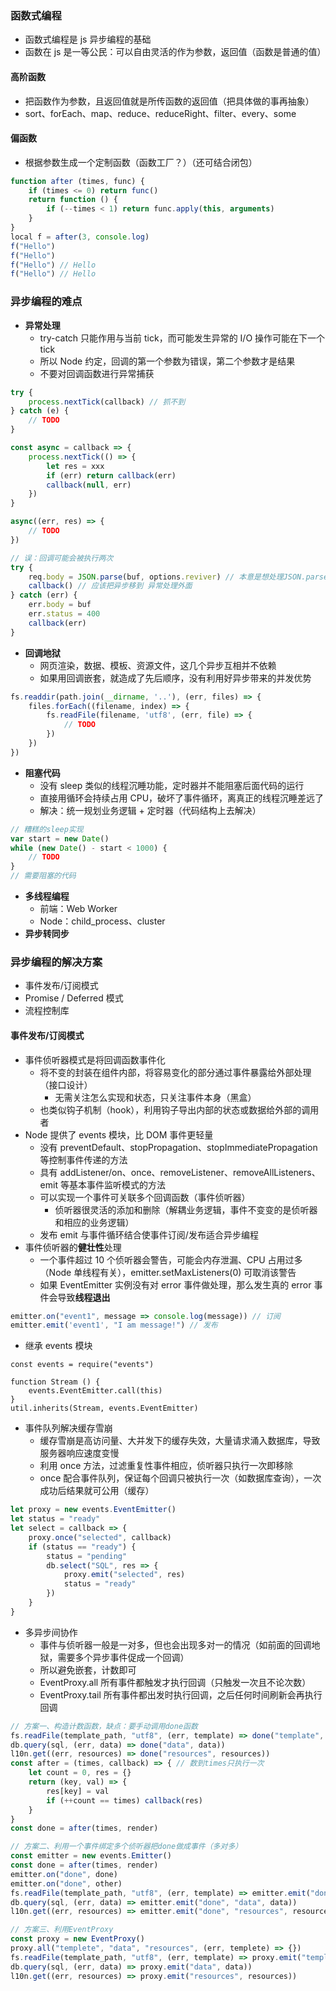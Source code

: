 ### 函数式编程

* 函数式编程是 js 异步编程的基础
* 函数在 js 是一等公民：可以自由灵活的作为参数，返回值（函数是普通的值）

#### 高阶函数

* 把函数作为参数，且返回值就是所传函数的返回值（把具体做的事再抽象）
* sort、forEach、map、reduce、reduceRight、filter、every、some

#### 偏函数

* 根据参数生成一个定制函数（函数工厂？）（还可结合闭包）

```js
function after (times, func) {
    if (times <= 0) return func()
    return function () {
        if (--times < 1) return func.apply(this, arguments)
    }
}
local f = after(3, console.log)
f("Hello")
f("Hello")
f("Hello") // Hello
f("Hello") // Hello
```

### 异步编程的难点

* **异常处理**
  * try-catch 只能作用与当前 tick，而可能发生异常的 I/O 操作可能在下一个 tick
  * 所以 Node 约定，回调的第一个参数为错误，第二个参数才是结果
  * 不要对回调函数进行异常捕获

```js
try {
	process.nextTick(callback) // 抓不到
} catch (e) {
	// TODO
}

const async = callback => {
    process.nextTick(() => {
        let res = xxx
        if (err) return callback(err)
        callback(null, err)
    })
}

async((err, res) => {
    // TODO
})

// 误：回调可能会被执行两次
try {
    req.body = JSON.parse(buf, options.reviver) // 本意是想处理JSON.parse的异常
    callback() // 应该把异步移到 异常处理外面
} catch (err) {
    err.body = buf
    err.status = 400
    callback(err)
}
```

* **回调地狱**
  * 网页渲染，数据、模板、资源文件，这几个异步互相并不依赖
  * 如果用回调嵌套，就造成了先后顺序，没有利用好异步带来的并发优势

```js
fs.readdir(path.join(__dirname, '..'), (err, files) => {
    files.forEach((filename, index) => {
        fs.readFile(filename, 'utf8', (err, file) => {
        	// TODO
        })
    })
})
```

* **阻塞代码**
  * 没有 sleep 类似的线程沉睡功能，定时器并不能阻塞后面代码的运行
  * 直接用循环会持续占用 CPU，破坏了事件循环，离真正的线程沉睡差远了
  * 解决：统一规划业务逻辑 + 定时器（代码结构上去解决）

```js
// 糟糕的sleep实现
var start = new Date()
while (new Date() - start < 1000) {
	// TODO
}
// 需要阻塞的代码
```

* **多线程编程**
  * 前端：Web Worker
  * Node：child_process、cluster
* **异步转同步**

### 异步编程的解决方案

* 事件发布/订阅模式
* Promise / Deferred 模式
* 流程控制库

#### 事件发布/订阅模式

* 事件侦听器模式是将回调函数事件化
  * 将不变的封装在组件内部，将容易变化的部分通过事件暴露给外部处理（接口设计）
    * 无需关注怎么实现和状态，只关注事件本身（黑盒）
  * 也类似钩子机制（hook），利用钩子导出内部的状态或数据给外部的调用者
* Node 提供了 events 模块，比 DOM 事件更轻量
  * 没有 preventDefault、stopPropagation、stopImmediatePropagation 等控制事件传递的方法
  * 具有 addListener/on、once、removeListener、removeAllListeners、emit 等基本事件监听模式的方法
  * 可以实现一个事件可关联多个回调函数（事件侦听器）
    * 侦听器很灵活的添加和删除（解耦业务逻辑，事件不变变的是侦听器和相应的业务逻辑）
  * 发布 emit 与事件循环结合使事件订阅/发布适合异步编程
* 事件侦听器的**健壮性**处理
  * 一个事件超过 10 个侦听器会警告，可能会内存泄漏、CPU 占用过多（Node 单线程有关），emitter.setMaxListeners(0) 可取消该警告
  * 如果 EventEmitter 实例没有对 error 事件做处理，那么发生真的 error 事件会导致**线程退出**

```js
emitter.on("event1", message => console.log(message)) // 订阅
emitter.emit('event1', "I am message!") // 发布
```

* 继承 events 模块

```JS
const events = require("events")

function Stream () {
    events.EventEmitter.call(this)
}
util.inherits(Stream, events.EventEmitter)
```

* 事件队列解决缓存雪崩
  * 缓存雪崩是高访问量、大并发下的缓存失效，大量请求涌入数据库，导致服务器响应速度变慢
  * 利用 once 方法，过滤重复性事件相应，侦听器只执行一次即移除
  * once 配合事件队列，保证每个回调只被执行一次（如数据库查询），一次成功后结果就可公用（缓存）

```js
let proxy = new events.EventEmitter()
let status = "ready"
let select = callback => {
    proxy.once("selected", callback)
    if (status == "ready") {
        status = "pending"
        db.select("SQL", res => {
            proxy.emit("selected", res)
            status = "ready"
        })
    }
}
```

* 多异步间协作
  * 事件与侦听器一般是一对多，但也会出现多对一的情况（如前面的回调地狱，需要多个异步事件促成一个回调）
  * 所以避免嵌套，计数即可
  * EventProxy.all 所有事件都触发才执行回调（只触发一次且不论次数）
  * EventProxy.tail 所有事件都出发时执行回调，之后任何时间刷新会再执行回调

```js
// 方案一、构造计数函数，缺点：要手动调用done函数
fs.readFile(template_path, "utf8", (err, template) => done("template", template))
db.query(sql, (err, data) => done("data", data))
l10n.get((err, resources) => done("resources", resources))
const after = (times, callback) => { // 数到times只执行一次
    let count = 0, res = {}
    return (key, val) => {
        res[key] = val
        if (++count == times) callback(res)
    }
}
const done = after(times, render)

// 方案二、利用一个事件绑定多个侦听器把done做成事件（多对多）
const emitter = new events.Emitter()
const done = after(times, render)
emitter.on("done", done)
emitter.on("done", other)
fs.readFile(template_path, "utf8", (err, template) => emitter.emit("done", "template", template))
db.query(sql, (err, data) => emitter.emit("done", "data", data))
l10n.get((err, resources) => emitter.emit("done", "resources", resources))

// 方案三、利用EventProxy
const proxy = new EventProxy()
proxy.all("templete", "data", "resources", (err, templete) => {})
fs.readFile(template_path, "utf8", (err, template) => proxy.emit("template", template))
db.query(sql, (err, data) => proxy.emit("data", data))
l10n.get((err, resources) => proxy.emit("resources", resources))
```

